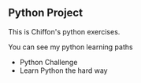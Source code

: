 ## Python Project

This is Chiffon's python exercises.

You can see my python learning paths

- Python Challenge
- Learn Python the hard way
